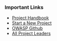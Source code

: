 ### Important Links
* [Project Handbook](#)
* [Start a New Project](https://owasporg.atlassian.net/servicedesk/customer/portal/7/create/70)
* [OWASP Github](https://owasp.github.com)
* [All Project Leaders](/projects/leaders/)
